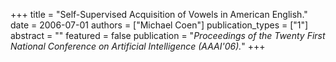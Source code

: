 +++
title = "Self-Supervised Acquisition of Vowels in American English."
date = 2006-07-01
authors = ["Michael Coen"]
publication_types = ["1"]
abstract = ""
featured = false
publication = "*Proceedings of the Twenty First National Conference on Artificial Intelligence (AAAI'06).*"
+++


